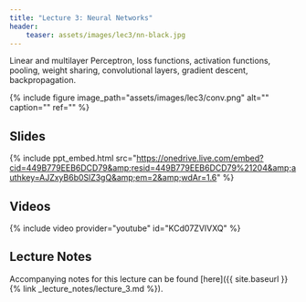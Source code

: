 ```yaml
---
title: "Lecture 3: Neural Networks"
header:
    teaser: assets/images/lec3/nn-black.jpg
---
```


Linear and multilayer Perceptron, loss functions, activation functions, pooling,
weight sharing, convolutional layers, gradient descent, backpropagation.

{% include figure
image_path="assets/images/lec3/conv.png"
alt="" caption="" ref=""
%}

## Slides

{% include ppt_embed.html
src="https://onedrive.live.com/embed?cid=449B779EEB6DCD79&amp;resid=449B779EEB6DCD79%21204&amp;authkey=AJZxyB6b0SlZ3gQ&amp;em=2&amp;wdAr=1.6" %}

## Videos

{% include video provider="youtube" id="KCd07ZVIVXQ" %}

## Lecture Notes

Accompanying notes for this lecture can be found [here]({{ site.baseurl }}{% link _lecture_notes/lecture_3.md %}).
